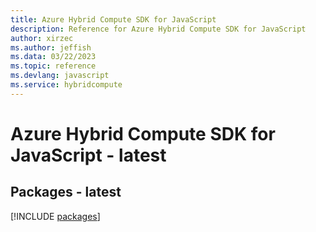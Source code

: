 ```yaml
---
title: Azure Hybrid Compute SDK for JavaScript
description: Reference for Azure Hybrid Compute SDK for JavaScript
author: xirzec
ms.author: jeffish
ms.data: 03/22/2023
ms.topic: reference
ms.devlang: javascript
ms.service: hybridcompute
---
```

# Azure Hybrid Compute SDK for JavaScript - latest
## Packages - latest
[!INCLUDE [packages](hybrid-compute-index.md)]